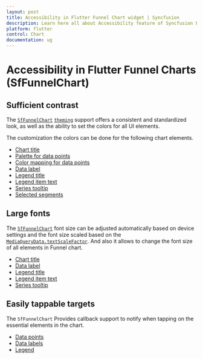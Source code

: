```yaml
---
layout: post
title: Accessibility in Flutter Funnel Chart widget | Syncfusion 
description: Learn here all about Accessibility feature of Syncfusion Flutter Funnel Chart (SfFunnelChart) widget and more.
platform: flutter
control: Chart
documentation: ug
---
```


# Accessibility in Flutter Funnel Charts (SfFunnelChart)

## Sufficient contrast

The [`SfFunnelChart`](https://pub.dev/documentation/syncfusion_flutter_charts/latest/charts/SfFunnelChart-class.html) [`theming`](https://help.syncfusion.com/flutter/themes) support offers a consistent and standardized look, as well as the ability to set the colors for all UI elements.

The customization the colors can be done for the following chart elements.
* [Chart title](https://help.syncfusion.com/flutter/funnel-chart/chart-title)
* [Palette for data points](https://help.syncfusion.com/flutter/funnel-chart/funnel-customization#applying-palette-color)
* [Color mapping for data points](https://help.syncfusion.com/flutter/funnel-chart/series-customization#color-mapping-for-data-points)
* [Data label](https://help.syncfusion.com/flutter/funnel-chart/datalabel)
* [Legend title](https://help.syncfusion.com/flutter/funnel-chart/legend#legend-title)
* [Legend item text](https://help.syncfusion.com/flutter/funnel-chart/legend#customizing-legend)
* [Series tooltip](https://help.syncfusion.com/flutter/funnel-chart/tooltip#customizing-the-appearance)
* [Selected segments](https://help.syncfusion.com/flutter/funnel-chart/selection#customizing-the-segments)

## Large fonts

The [`SfFunnelChart`](https://pub.dev/documentation/syncfusion_flutter_charts/latest/charts/SfFunnelChart-class.html) font size can be adjusted automatically based on device settings and the font size scaled based on the [`MediaQueryData.textScaleFactor`](https://api.flutter.dev/flutter/widgets/MediaQueryData/textScaleFactor.html). And also it allows to change the font size of all elements in Funnel chart.
* [Chart title](https://help.syncfusion.com/flutter/funnel-chart/chart-title)
* [Data label](https://help.syncfusion.com/flutter/funnel-chart/datalabel)
* [Legend title](https://help.syncfusion.com/flutter/funnel-chart/legend#legend-title)
* [Legend item text](https://help.syncfusion.com/flutter/funnel-chart/legend#customizing-legend)
* [Series tooltip](https://help.syncfusion.com/flutter/funnel-chart/tooltip#customizing-the-appearance)

## Easily tappable targets

The `SfFunnelChart` Provides callback support to notify when tapping on the essential elements in the chart.
* [Data points](https://help.syncfusion.com/flutter/funnel-chart/callbacks#onpointtapped)
* [Data labels](https://help.syncfusion.com/flutter/funnel-chart/callbacks#ondatalabeltapped)
* [Legend](https://help.syncfusion.com/flutter/funnel-chart/callbacks#onlegendtapped)
